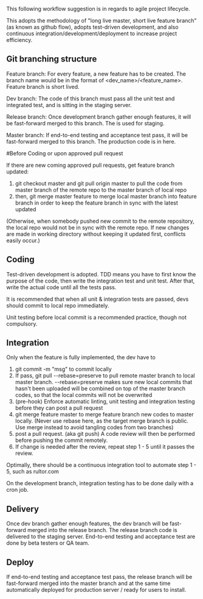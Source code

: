 This following workflow suggestion is in regards to agile project lifecycle.

This adopts the methodology of "long live master, short live feature branch" (as known as github flow), adopts test-driven development, and also continuous integration/development/deployment to increase project efficiency. 

## Git branching structure

Feature branch: For every feature, a new feature has to be created. The branch name would be in the format of <dev_name>/<feature_name>.
Feature branch is short lived.

Dev branch: The code of this branch must pass all the unit test and integrated test, and is sitting in the staging server.

Release branch: Once development branch gather enough features, it will be fast-forward merged to this branch. The is used for staging. 

Master branch: If end-to-end testing and acceptance test pass, it will be fast-forward merged to this branch. The production code is in here. 

#Before Coding or upon approved pull request

If there are new coming approved pull requests, get feature branch updated:
1) git checkout master and git pull origin master to pull the code from master branch of the remote repo to the master branch of local repo
2) then, git merge master feature to merge local master branch into feature branch in order to keep the feature branch in sync with the latest updated

(Otherwise, when somebody pushed new commit to the remote repository, the local repo would not be in sync with the remote repo. If new changes are made in working directory without keeping it updated first, conflicts easily occur.)

## Coding

Test-driven development is adopted. TDD means you have to first know the purpose of the code, then write the integration test and unit test. After that, write the actual code until all the tests pass.

It is recommended that when all unit & integration tests are passed, devs should commit to local repo immediately.

Unit testing before local commit is a recommended practice, though not compulsory.

## Integration

Only when the feature is fully implemented, the dev have to

1) git commit -m "msg" to commit locally
2) If pass,
git pull --rebase=preserve to pull remote master branch to local master branch.
--rebase=preserve makes sure new local commits that hasn't been uploaded will be combined on top of the master branch codes,
so that the local commits will not be overwrited
3) (pre-hook) Enforce automatic linting, unit testing and integration testing before they can post a pull request
4) git merge feature master to merge feature branch new codes to master locally. (Never use rebase here, as the target merge branch is public. Use merge instead to avoid tangling codes from two branches)
5) post a pull request. (aka git push) A code review will then be performed before pushing the commit remotely.
6) If change is needed after the review, repeat step 1 - 5 until it passes the review.

Optimally, there should be a continuous integration tool to automate step 1 - 5, such as rultor.com

On the development branch, integration testing has to be done daily with a cron job.

## Delivery

Once dev branch gather enough features, the dev branch will be fast-forward merged into the release branch. The release branch code is delivered to the staging server. End-to-end testing and acceptance test are done by beta testers or QA team.

## Deploy

If end-to-end testing and acceptance test pass, the release branch will be fast-forward merged into the master branch and at the same time automatically deployed for production server / ready for users to install.
